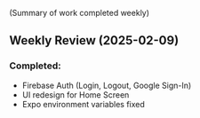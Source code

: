 (Summary of work completed weekly)
## Weekly Review (2025-02-09)

### Completed:
- Firebase Auth (Login, Logout, Google Sign-In)
- UI redesign for Home Screen
- Expo environment variables fixed

